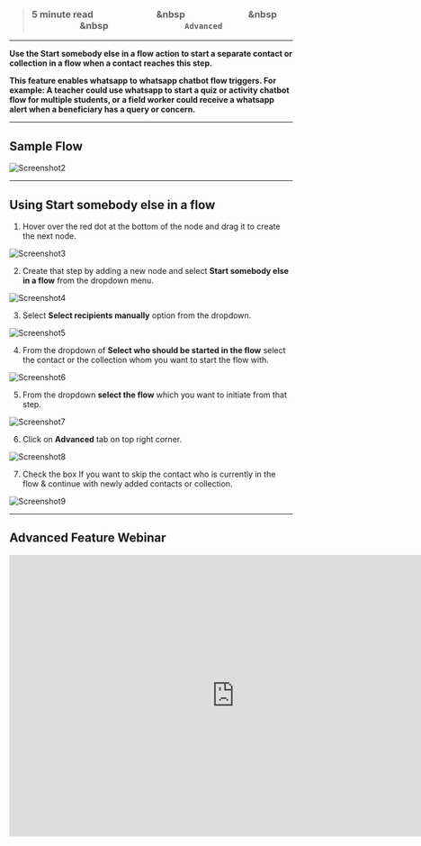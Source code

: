 > ### **5 minute read &nbsp; &nbsp; &nbsp; &nbsp; &nbsp; &nbsp; &nbsp; &nbsp; &nbsp; &nbsp; &nbsp; &nbsp; &nbsp; &nbsp; &nbsp &nbsp; &nbsp; &nbsp; &nbsp; &nbsp; &nbsp; &nbsp; &nbsp; &nbsp; &nbsp; &nbsp; &nbsp; &nbsp; &nbsp; &nbsp &nbsp; &nbsp; &nbsp; &nbsp; &nbsp; &nbsp; &nbsp; &nbsp; &nbsp; &nbsp; &nbsp; &nbsp; &nbsp; &nbsp; &nbsp &nbsp; &nbsp; &nbsp; &nbsp; &nbsp; &nbsp; &nbsp; &nbsp; &nbsp; &nbsp; &nbsp; &nbsp; &nbsp; &nbsp; &nbsp; &nbsp; &nbsp;  `Advanced`**
___

**Use the Start somebody else in a flow action to start a separate contact or collection in a flow when a contact reaches this step.**

**This feature enables whatsapp to whatsapp chatbot flow triggers. For example:  A teacher could use whatsapp to start a quiz or activity chatbot flow for multiple students, or a field worker could receive a whatsapp alert when a beneficiary has a query or concern.**

___
## Sample Flow

![Screenshot2](https://github.com/glific/docs/assets/130072273/e6a94582-5250-4da7-a0c2-0db73f200222)

___
## Using Start somebody else in a flow 


1. Hover over the red dot at the bottom of the node and drag it to create the next node.

![Screenshot3](https://github.com/glific/docs/assets/130072273/ac15431b-0b62-4678-8de2-8dc1f15090da)
<br />


2. Create that step by adding a new node and select **Start somebody else in a flow** from the dropdown menu.

![Screenshot4](https://github.com/glific/docs/assets/130072273/50111775-34d0-4697-a709-8ce26a141512)
<br />


3. Select **Select recipients manually** option from the dropdown. 

![Screenshot5](https://github.com/glific/docs/assets/130072273/f72f7cac-447b-4b4b-ab2d-7698743570d0)
<br />


4. From the dropdown of  **Select who should be started in the flow** select the contact or the collection whom you want to start the flow with. 

![Screenshot6](https://github.com/glific/docs/assets/130072273/a209c9aa-8e38-4348-b028-db72faf75257)
<br />


5. From the dropdown **select the flow** which you want to initiate from that step.

![Screenshot7](https://github.com/glific/docs/assets/130072273/161d19cc-944c-4d7c-9b79-94b69ef832bb)
<br />


6. Click on **Advanced** tab on top right corner. 

![Screenshot8](https://github.com/glific/docs/assets/130072273/673b91e5-174b-46e9-bac7-5d6175690064)
<br />


7. Check the box If you want to skip the contact who is currently in the flow & continue with newly added contacts or collection.

![Screenshot9](https://github.com/glific/docs/assets/130072273/e7b4fb22-95fa-4a7c-9f2f-99f6ee727934)
<br />

___
## Advanced Feature Webinar

<iframe width="800" height="500" src="https://www.youtube.com/embed/HgFRY7C2om0" title="YouTube video player" frameborder="0" allow="accelerometer; autoplay; clipboard-write; encrypted-media; gyroscope; picture-in-picture; web-share" allowfullscreen></iframe>

